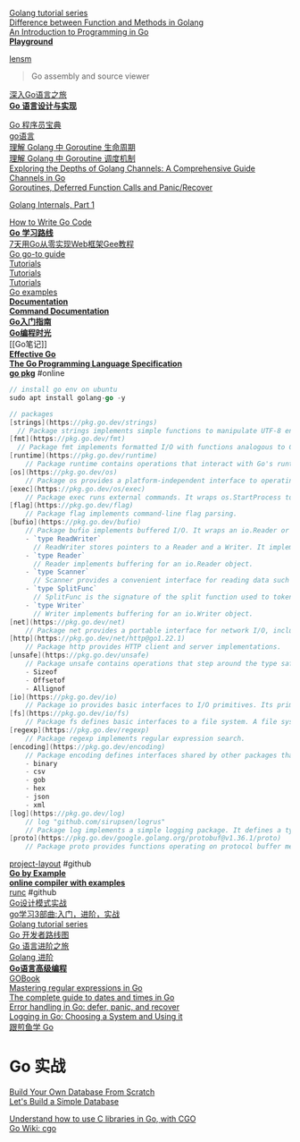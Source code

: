 [Golang tutorial series](https://golangbot.com/learn-golang-series/)  
[Difference between Function and Methods in Golang](https://medium.com/@ravikumarray92/difference-between-function-and-methods-in-golang-986fc16b5912)  
[An Introduction to Programming in Go](https://www.golang-book.com/books/intro)  
[**Playground**](https://goplay.tools/)  

[lensm](https://github.com/loov/lensm)  
> Go assembly and source viewer  

[深入Go语言之旅](https://go.cyub.vip/)  
[**Go 语言设计与实现**](https://draveness.me/golang/)  

[Go 程序员宝典](https://shgopher.github.io/GOFamily/)    
[go语言](https://www.topgoer.com/)    
[理解 Golang 中 Goroutine 生命周期](https://www.linpx.com/p/understanding-the-lifecycle-of-gorutine-in-golang.html)    
[理解 Golang 中 Goroutine 调度机制](https://www.linpx.com/p/understanding-the-goroutine-scheduling-mechanism-in-golang.html)    
[Exploring the Depths of Golang Channels: A Comprehensive Guide](https://medium.com/@ravikumar19997/exploring-the-depths-of-golang-channels-a-comprehensive-guide-53e1a97cafe6)  
[Channels in Go](https://go101.org/article/channel.html)  
[Goroutines, Deferred Function Calls and Panic/Recover](https://go101.org/article/control-flows-more.html#goroutine)  


[Golang Internals, Part 1](https://www.altoros.com/blog/golang-internals-part-1-main-concepts-and-project-structure/)  

[How to Write Go Code](https://go.dev/doc/code)  
[**Go 学习路线**](https://github.com/rosedblabs/go-learning)  
[7天用Go从零实现Web框架Gee教程](https://geektutu.com/post/gee.html)  
[Go go-to guide](https://yourbasic.org/golang/)  
[Tutorials](https://go.dev/doc/tutorial/)  
[Tutorials](https://zetcode.com/all/#go)  
[Tutorials](https://tutorialedge.net/course/golang/)  
[Go examples](https://www.dotnetperls.com/s#go)  
[**Documentation**](https://go.dev/doc/)  
[**Command Documentation**](https://go.dev/doc/cmd)  
[**Go入门指南**](https://go.timpaik.top/)  
[**Go编程时光**](https://golang.iswbm.com/index.html)  
[[Go笔记]]  
[**Effective Go**](https://go.dev/doc/effective_go)  
[**The Go Programming Language Specification**](https://go.dev/ref/spec)  
[**go pkg**](https://pkg.go.dev/) #online  
```go
// install go env on ubuntu
sudo apt install golang-go -y

// packages
[strings](https://pkg.go.dev/strings)  
  // Package strings implements simple functions to manipulate UTF-8 encoded strings.   
[fmt](https://pkg.go.dev/fmt)  
  // Package fmt implements formatted I/O with functions analogous to C's printf and scanf. The format 'verbs' are derived from C's but are simpler.  
[runtime](https://pkg.go.dev/runtime)  
    // Package runtime contains operations that interact with Go's runtime system, such as functions to control goroutines.  
[os](https://pkg.go.dev/os)  
    // Package os provides a platform-independent interface to operating system functionality. The design is Unix-like, although the error handling is Go-like; failing calls return values of type error rather than error numbers. Often, more information is available within the error. For example, if a call that takes a file name fails, such as Open or Stat, the error will include the failing file name when printed and will be of type *PathError, which may be unpacked for more information.  
[exec](https://pkg.go.dev/os/exec)  
    // Package exec runs external commands. It wraps os.StartProcess to make it easier to remap stdin and stdout, connect I/O with pipes, and do other adjustments.  
[flag](https://pkg.go.dev/flag)  
    // Package flag implements command-line flag parsing.  
[bufio](https://pkg.go.dev/bufio)  
    // Package bufio implements buffered I/O. It wraps an io.Reader or io.Writer object, creating another object (Reader or Writer) that also implements the interface but provides buffering and some help for textual I/O.  
    - `type ReadWriter`  
      // ReadWriter stores pointers to a Reader and a Writer. It implements io.ReadWriter.  
    - `type Reader`  
      // Reader implements buffering for an io.Reader object.  
    - `type Scanner`  
      // Scanner provides a convenient interface for reading data such as a file of newline-delimited lines of text.   
    - `type SplitFunc`  
      // SplitFunc is the signature of the split function used to tokenize the input.   
    - `type Writer`  
      // Writer implements buffering for an io.Writer object.  
[net](https://pkg.go.dev/net)  
    // Package net provides a portable interface for network I/O, including TCP/IP, UDP, domain name resolution, and Unix domain sockets.  
[http](https://pkg.go.dev/net/http@go1.22.1)  
    // Package http provides HTTP client and server implementations.  
[unsafe](https://pkg.go.dev/unsafe)  
    // Package unsafe contains operations that step around the type safety of Go programs.  
    - Sizeof
    - Offsetof
    - Allignof
[io](https://pkg.go.dev/io)  
    // Package io provides basic interfaces to I/O primitives. Its primary job is to wrap existing implementations of such primitives, such as those in package os, into shared public interfaces that abstract the functionality, plus some other related primitives.  
[fs](https://pkg.go.dev/io/fs)  
    // Package fs defines basic interfaces to a file system. A file system can be provided by the host operating system but also by other packages.  
[regexp](https://pkg.go.dev/regexp)  
    // Package regexp implements regular expression search.  
[encoding](https://pkg.go.dev/encoding)  
    // Package encoding defines interfaces shared by other packages that convert data to and from byte-level and textual representations.  
    - binary
    - csv
    - gob
    - hex
    - json
    - xml
[log](https://pkg.go.dev/log)  
    // log "github.com/sirupsen/logrus"
    // Package log implements a simple logging package. It defines a type, Logger, with methods for formatting output.   
[proto](https://pkg.go.dev/google.golang.org/protobuf@v1.36.1/proto)
    // Package proto provides functions operating on protocol buffer messages.
```

[project-layout](https://github.com/golang-standards/project-layout) #github  
[**Go by Example**](https://gobyexample.com/)  
[**online compiler with examples**](https://goplay.tools/)  
[runc](https://github.com/opencontainers/runc) #github  
[Go设计模式实战](https://tigerb.cn/go/#/patterns/template)  
[go学习3部曲:入门，进阶，实战](https://www.kancloud.cn/gofor/golang-learn/2571648)  
[Golang tutorial series](https://golangbot.com/learn-golang-series/)  
[Go 开发者路线图](https://github.com/debuginn/golang-developer-roadmap-cn?tab=readme-ov-file)  
[Go 语言进阶之旅](https://golang1.eddycjy.com/)  
[Golang 进阶](https://github.com/weirubo/intermediate_go?tab=readme-ov-file)  
[**Go语言高级编程**](https://chai2010.cn/advanced-go-programming-book/index.html)  
[GOBook](https://github.com/hapi666/GOBook)  
[Mastering regular expressions in Go](https://www.honeybadger.io/blog/a-definitive-guide-to-regular-expressions-in-go/)  
[The complete guide to dates and times in Go](https://www.honeybadger.io/blog/complete-guide-to-dates-and-times-in-go/)  
[Error handling in Go: defer, panic, and recover](https://www.honeybadger.io/blog/go-exception-handling/)  
[Logging in Go: Choosing a System and Using it](https://www.honeybadger.io/blog/golang-logging/)  
[跟煎鱼学 Go](https://eddycjy.com/)  
[]()  

# Go 实战
[Build Your Own Database From Scratch](https://build-your-own.org/database/)  
[Let's Build a Simple Database](https://cstack.github.io/db_tutorial/)  

[Understand how to use C libraries in Go, with CGO](https://dev.to/metal3d/understand-how-to-use-c-libraries-in-go-with-cgo-3dbn)  
[Go Wiki: cgo](https://go.dev/wiki/cgo)  

